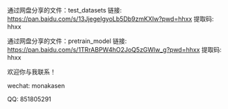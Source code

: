 通过网盘分享的文件：test_datasets
链接: https://pan.baidu.com/s/13JjegeIgyoLb5Db9zmKXIw?pwd=hhxx 提取码: hhxx

通过网盘分享的文件：pretrain_model
链接: https://pan.baidu.com/s/1TRrABPW4hO2JoQ5zGWlw_g?pwd=hhxx 提取码: hhxx

欢迎你与我联系！

wechat:
monakasen

QQ:
851805291
